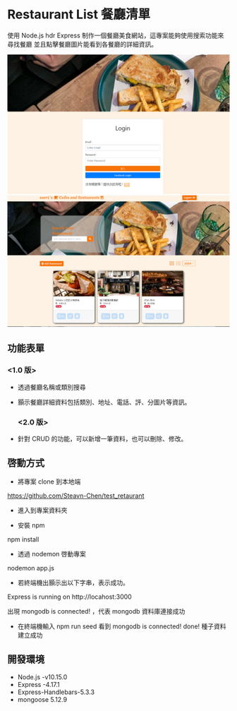 # Restaurant List 餐廳清單

使用 Node.js hdr Express 制作一個餐廳美食網站，這專案能夠使用搜索功能來尋找餐廳
並且點擊餐廳圖片能看到各餐廳的詳細資訊。

![restaurant-image](https://github.com/Steavn-Chen/AC_Restaurant/blob/main/%E9%A4%90%E5%BB%B3%E6%B8%85%E5%96%AEA1.PNG)
![restaurant-image](https://github.com/Steavn-Chen/AC_Restaurant/blob/main/%E9%80%B2%E5%85%A5%E9%A0%81%E9%9D%A2.PNG)

## 功能表單

  ### <1.0 版>

- 透過餐廳名稱或類別搜尋
- 顥示餐廳詳細資料包括類別、地址、電話、評、分圖片等資訊。

  ### <2.0 版>

- 針對 CRUD 的功能，可以新增一筆資料，也可以刪除、修改。

## 啓動方式

- 將專案 clone 到本地端

https://github.com/Steavn-Chen/test_retaurant

- 進入到專案資料夾

- 安裝 npm

npm install

- 透過 nodemon 啓動專案

nodemon app.js

- 若終端機出顥示出以下字串，表示成功。

Express is running on http://locahost:3000

出現 mongodb is connected! ，代表 mongodb 資料庫連接成功

- 在終端機輸入 npm run seed
  看到 mongodb is connected! done! 種子資料建立成功

## 開發環境

- Node.js -v10.15.0
- Express -4.17.1
- Express-Handlebars-5.3.3
- mongoose 5.12.9
